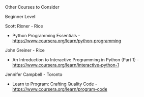 
Other Courses to Consider

Beginner Level

Scott Rixner - Rice
- Python Programming Essentials - https://www.coursera.org/learn/python-programming

John Greiner - Rice
- An Introduction to Interactive Programming in Python (Part 1) - https://www.coursera.org/learn/interactive-python-1

Jennifer Campbell - Toronto
- Learn to Program: Crafting Quality Code - https://www.coursera.org/learn/program-code